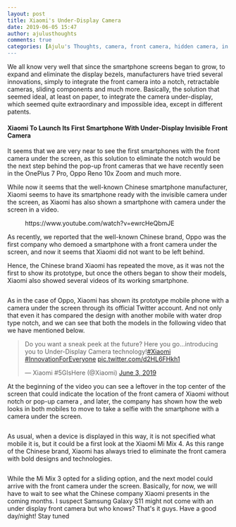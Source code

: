 ```yaml
---
layout: post
title: Xiaomi's Under-Display Camera
date: 2019-06-05 15:47
author: ajulusthoughts
comments: true
categories: [Ajulu's Thoughts, camera, front camera, hidden camera, in display camera, infinity u, infinity v, invisible camera, new trends, notch, one punch hole, one punch hole camare, retractable camera, sliding camera, TECH &amp; CYBERSECURITY, technology news, technology trends, under display camera, under display invisible camera, under-display, under-display front camera, xiaomi]
---
```

<!-- wp:paragraph {"dropCap":true} -->
<p class="has-drop-cap">We all know very well 
that since the smartphone screens began to grow, to expand and eliminate
 the display bezels, manufacturers have tried several innovations, 
simply to integrate the front camera into a notch, retractable cameras, 
sliding components and much more. Basically, the solution that seemed 
ideal, at least on paper, to integrate the camera under-display, which 
seemed quite extraordinary and impossible idea, except in different 
patents.</p>
<!-- /wp:paragraph -->

<!-- wp:heading {"level":4} -->
<h4>Xiaomi To Launch Its First Smartphone With Under-Display Invisible Front Camera</h4>
<!-- /wp:heading -->

<!-- wp:paragraph -->
<p>It  seems that we are very near to see the first smartphones with the front  camera under the screen, as this solution to eliminate the notch would  be the next step behind the pop-up front cameras that we have recently  seen in the OnePlus 7 Pro, Oppo Reno 10x Zoom and much more.</p>
<!-- /wp:paragraph -->

<!-- wp:paragraph -->
<p>While now it seems that the well-known Chinese smartphone manufacturer, Xiaomi seems to have its smartphone ready with the invisible camera under the screen, as Xiaomi has also shown a smartphone with camera under the screen in a video.</p>
<!-- /wp:paragraph -->

<!-- wp:core-embed/youtube {"url":"https://www.youtube.com/watch?v=ewrcHeQbmJE","type":"rich","providerNameSlug":"","className":"wp-embed-aspect-16-9 wp-has-aspect-ratio"} -->
<figure class="wp-block-embed-youtube wp-block-embed is-type-rich wp-embed-aspect-16-9 wp-has-aspect-ratio"><div class="wp-block-embed__wrapper">
https://www.youtube.com/watch?v=ewrcHeQbmJE
</div></figure>
<!-- /wp:core-embed/youtube -->

<!-- wp:paragraph -->
<p>As recently, we reported that the well-known Chinese brand, Oppo was the first company who demoed a smartphone with a front camera under the screen, and now it seems that Xiaomi did not want to be left behind.</p>
<!-- /wp:paragraph -->

<!-- wp:paragraph -->
<p>Hence, the Chinese brand Xiaomi has repeated the move,  as it was not the first to show its prototype, but once the others  began to show their models, Xiaomi also showed several videos of its  working smartphone.</p>
<!-- /wp:paragraph -->

<!-- wp:image {"id":1832} -->
<figure class="wp-block-image"><img src="https://ajulusthoughts.files.wordpress.com/2019/06/vrfvcr.png" alt="" class="wp-image-1832" /></figure>
<!-- /wp:image -->

<!-- wp:paragraph -->
<p>As in the case of Oppo, Xiaomi has shown its prototype mobile phone with a camera under the screen through its official Twitter account.  And not only that even it has compared the design with another mobile  with water drop type notch, and we can see that both the models in the  following video that we have mentioned below.</p>
<!-- /wp:paragraph -->

<!-- wp:quote -->
<blockquote class="wp-block-quote"><p>Do you want a sneak peek at the future? Here you go…introducing you to Under-Display Camera technology!<a href="https://twitter.com/hashtag/Xiaomi?src=hash&amp;ref_src=twsrc%5Etfw">#Xiaomi</a> <a href="https://twitter.com/hashtag/InnovationForEveryone?src=hash&amp;ref_src=twsrc%5Etfw">#InnovationForEveryone</a> <a href="https://t.co/d2HL6FHkh1" target="_blank" rel="noreferrer noopener">pic.twitter.com/d2HL6FHkh1</a></p><p>— Xiaomi #5GIsHere (@Xiaomi) <a href="https://twitter.com/Xiaomi/status/1135447561202937857?ref_src=twsrc%5Etfw">June 3, 2019</a></p></blockquote>
<!-- /wp:quote -->

<!-- wp:paragraph -->
<p>At  the beginning of the video you can see a leftover in the top center of  the screen that could indicate the location of the front camera of Xiaomi without notch or pop-up camera , and later, the company has shown how the web looks in both mobiles to move to take a selfie with the smartphone with a camera under the screen.</p>
<!-- /wp:paragraph -->

<!-- wp:image {"id":1830} -->
<figure class="wp-block-image"><img src="https://ajulusthoughts.files.wordpress.com/2019/06/effrcrefer.jpeg" alt="" class="wp-image-1830" /></figure>
<!-- /wp:image -->

<!-- wp:paragraph -->
<p>As usual, when a device is displayed in this way, it is not specified what mobile it is, but it could be a first look at the Xiaomi Mi Mix 4. As this range of the Chinese brand, Xiaomi has always tried to eliminate the front camera with bold designs and technologies.</p>
<!-- /wp:paragraph -->

<!-- wp:image {"id":1831} -->
<figure class="wp-block-image"><img src="https://ajulusthoughts.files.wordpress.com/2019/06/rffrfd3.jpeg" alt="" class="wp-image-1831" /></figure>
<!-- /wp:image -->

<!-- wp:paragraph -->
<p>While the Mi Mix 3 opted for a sliding option,  and the next model could arrive with the front camera under the screen.  Basically, for now, we will have to wait to see what the Chinese  company Xiaomi presents in the coming months. I suspect Samsung Galaxy S11 might not come with an under display front camera but who knows? That's it guys. Have a good day/night! Stay tuned</p>
<!-- /wp:paragraph -->
